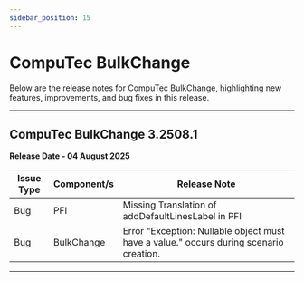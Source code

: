 ```yaml
---
sidebar_position: 15
---
```


# CompuTec BulkChange

Below are the release notes for CompuTec BulkChange, highlighting new features, improvements, and bug fixes in this release.

---

## CompuTec BulkChange 3.2508.1

**Release Date - 04 August 2025**

| Issue Type | Component/s | Release Note |
| --- | --- | --- |
| Bug | PFI | Missing Translation of addDefaultLinesLabel in PFI |
| Bug | BulkChange | Error "Exception: Nullable object must have a value." occurs during scenario creation. |

---
